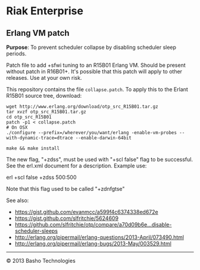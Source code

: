 # Riak Enterprise

## Erlang VM patch

**Purpose**: To prevent scheduler collapse by disabling scheduler sleep periods.

Patch file to add +sfwi tuning to an R15B01 Erlang VM. Should be present without patch in R16B01+. It's possible that this patch will apply to other releases. Use at your own risk.

This repository contains the file `collapse.patch`. To apply this to the Erlant R15B01 source tree, download:
	
	wget http://www.erlang.org/download/otp_src_R15B01.tar.gz
	tar xvzf otp_src_R15B01.tar.gz
	cd otp_src_R15B01
	patch -p1 < collapse.patch
	# On OSX
	./configure --prefix=/wherever/you/want/erlang -enable-vm-probes --with-dynamic-trace=dtrace --enable-darwin-64bit
	
	make && make install
	 
The new flag, "+zdss", must be used with "+scl false" flag to be successful.
See the erl.xml document for a description.  Example use:
 
  erl +scl false +zdss 500:500
 
Note that this flag used to be called "+zdnfgtse"
 
See also:
  * https://gist.github.com/evanmcc/a599f4c6374338ed672e
  * https://gist.github.com/slfritchie/5624609 
  * https://github.com/slfritchie/otp/compare/a70d09b6e...disable-scheduler-sleeps
  * http://erlang.org/pipermail/erlang-questions/2013-April/073490.html
  * http://erlang.org/pipermail/erlang-bugs/2013-May/003529.html
 
---

© 2013 Basho Technologies